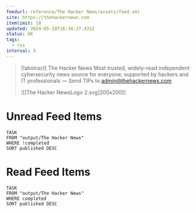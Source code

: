 ```yaml
---
feedurl: reference/The Hacker News/assets/feed.xml
site: https://thehackernews.com
itemlimit: 10
updated: 2024-05-28T16:34:27.435Z
status: OK
tags:
  - rss
interval: 5
---
```


> [!abstract] The Hacker News
> Most trusted, widely-read independent cybersecurity news source for everyone; supported by hackers and IT professionals — Send TIPs to admin@thehackernews.com
>
> ![[The Hacker NewsLogo 2.svg|200x200]]
# Unread Feed Items
~~~dataview
TASK
FROM "output/The Hacker News"
WHERE !completed
SORT published DESC
~~~

# Read Feed Items
~~~dataview
TASK
FROM "output/The Hacker News"
WHERE completed
SORT published DESC
~~~
